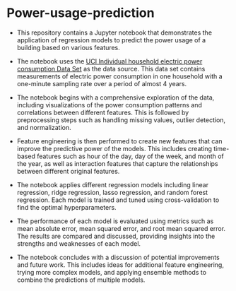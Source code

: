 # Power-usage-prediction

- This repository contains a Jupyter notebook that demonstrates the application of regression models to predict the power usage of a building based on various features.

- The notebook uses the [UCI Individual household electric power consumption Data Set](https://archive.ics.uci.edu/ml/datasets/individual+household+electric+power+consumption) as the data source. This data set contains measurements of electric power consumption in one household with a one-minute sampling rate over a period of almost 4 years.

- The notebook begins with a comprehensive exploration of the data, including visualizations of the power consumption patterns and correlations between different features. This is followed by preprocessing steps such as handling missing values, outlier detection, and normalization.

- Feature engineering is then performed to create new features that can improve the predictive power of the models. This includes creating time-based features such as hour of the day, day of the week, and month of the year, as well as interaction features that capture the relationships between different original features.

- The notebook applies different regression models including linear regression, ridge regression, lasso regression, and random forest regression. Each model is trained and tuned using cross-validation to find the optimal hyperparameters.

- The performance of each model is evaluated using metrics such as mean absolute error, mean squared error, and root mean squared error. The results are compared and discussed, providing insights into the strengths and weaknesses of each model.

- The notebook concludes with a discussion of potential improvements and future work. This includes ideas for additional feature engineering, trying more complex models, and applying ensemble methods to combine the predictions of multiple models.

